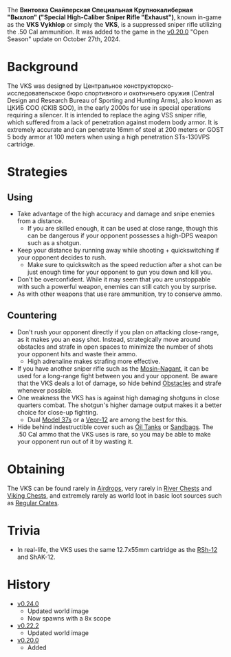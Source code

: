 The **Винтовка Снайперская Специальная Крупнокалиберная "Выхлоп" ("Special High-Caliber Sniper Rifle "Exhaust")**, known in-game as the **VKS Vykhlop** or simply the **VKS**, is a suppressed sniper rifle utilizing the .50 Cal ammunition. It was added to the game in the [v0.20.0](https://github.com/HasangerGames/suroi/releases/tag/v0.20.0) "Open Season" update on October 27th, 2024.

# Background
The VKS was designed by Центральное конструкторско-исследовательское бюро спортивного и охотничьего оружия (Central Design and Research Bureau of Sporting and Hunting Arms), also known as ЦКИБ СОО (CKIB SOO), in the early 2000s for use in special operations requiring a silencer. It is intended to replace the aging VSS sniper rifle, which suffered from a lack of penetration against modern body armor. It is extremely accurate and can penetrate 16mm of steel at 200 meters or GOST 5 body armor at 100 meters when using a high penetration STs-130VPS cartridge.

# Strategies
## Using
- Take advantage of the high accuracy and damage and snipe enemies from a distance.
  - If you are skilled enough, it can be used at close range, though this can be dangerous if your opponent possesses a high-DPS weapon such as a shotgun.
- Keep your distance by running away while shooting + quickswitching if your opponent decides to rush.
  - Make sure to quickswitch as the speed reduction after a shot can be just enough time for your opponent to gun you down and kill you.
- Don't be overconfident. While it may seem that you are unstoppable with such a powerful weapon, enemies can still catch you by surprise.
- As with other weapons that use rare ammunition, try to conserve ammo.

## Countering
- Don't rush your opponent directly if you plan on attacking close-range, as it makes you an easy shot. Instead, strategically move around obstacles and strafe in open spaces to minimize the number of shots your opponent hits and waste their ammo.
    - High adrenaline makes strafing more effective.
- If you have another sniper rifle such as the [Mosin-Nagant](/weapons/guns/mosin_nagant), it can be used for a long-range fight between you and your opponent. Be aware that the VKS deals a lot of damage, so hide behind [Obstacles](/obstacles) and strafe whenever possible.
- One weakness the VKS has is against high damaging shotguns in close quarters combat. The shotgun's higher damage output makes it a better choice for close-up fighting.
  - Dual [Model 37s](/weapons/guns/model_37) or a [Vepr-12](/weapons/guns/vepr12) are among the best for this.
- Hide behind indestructible cover such as [Oil Tanks](/obstacles/oil_tank) or [Sandbags](/obstacles/sandbags). The .50 Cal ammo that the VKS uses is rare, so you may be able to make your opponent run out of it by wasting it.

# Obtaining
The VKS can be found rarely in [Airdrops](/obstacles/airdrop_crate), very rarely in [River Chests](/obstacles/river_chest) and [Viking Chests](/obstacles/viking_chest), and extremely rarely as world loot in basic loot sources such as [Regular Crates](/obstacles/regular_crate).

# Trivia
- In real-life, the VKS uses the same 12.7x55mm cartridge as the [RSh-12](/weapons/guns/rsh12) and ShAK-12.

# History
- [v0.24.0](https://github.com/HasangerGames/suroi/releases/tag/v0.24.0)
  - Updated world image
  - Now spawns with a 8x scope
- [v0.22.2](https://github.com/HasangerGames/suroi/releases/tag/v0.22.2)
  - Updated world image
- [v0.20.0](https://github.com/HasangerGames/suroi/releases/tag/v0.20.0)
  - Added

